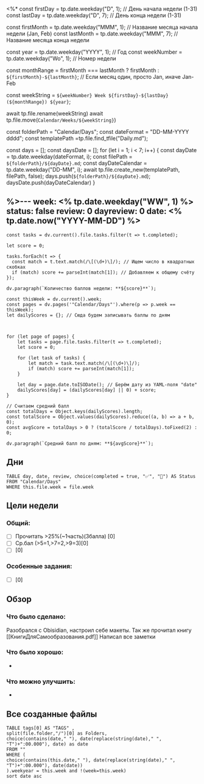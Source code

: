 <%*
const firstDay = tp.date.weekday("D", 1); // День начала недели (1-31)
const lastDay = tp.date.weekday("D", 7); // День конца недели (1-31)

const firstMonth = tp.date.weekday("MMM", 1); // Название месяца начала недели (Jan, Feb)
const lastMonth = tp.date.weekday("MMM", 7); // Название месяца конца недели

const year = tp.date.weekday("YYYY", 1); // Год
const weekNumber = tp.date.weekday("Wo", 1); // Номер недели

const monthRange = firstMonth === lastMonth ? firstMonth : `${firstMonth}-${lastMonth}`; // Если месяц один, просто Jan, иначе Jan-Feb

const weekString = `${weekNumber} Week ${firstDay}-${lastDay} (${monthRange}) ${year}`;


await tp.file.rename(weekString)
await tp.file.move(`Calendar/Weeks/${weekString}`)

const folderPath = "Calendar/Days"; 
const dateFormat = "DD-MM-YYYY dddd";
const templatePath =tp.file.find_tfile("Daily.md");

const days = [];
const daysDate = [];
for (let i = 1; i < 7; i++) {
    const dayDate = tp.date.weekday(dateFormat, i);
    const filePath = `${folderPath}/${dayDate}.md`;
	const dayDateCalendar = tp.date.weekday("DD-MM", i);
    await tp.file.create_new(templatePath, filePath, false);
    days.push(`${folderPath}/${dayDate}.md`);
    daysDate.push(dayDateCalendar)
}

%>---
week: <%  tp.date.weekday("WW", 1) %>
status: false
review: 0
dayreview: 0
date: <% tp.date.now("YYYY-MM-DD") %>
---
```dataviewjs
const tasks = dv.current().file.tasks.filter(t => t.completed);

let score = 0;

tasks.forEach(t => {
  const match = t.text.match(/\[(\d+)\]/); // Ищем число в квадратных скобках
  if (match) score += parseInt(match[1]); // Добавляем к общему счёту
});

dv.paragraph(`Количество баллов недели: **${score}**`);
```

```dataviewjs
const thisWeek = dv.current().week;
const pages = dv.pages('"Calendar/Days"').where(p => p.week == thisWeek);
let dailyScores = {}; // Сюда будем записывать баллы по дням



for (let page of pages) {
    let tasks = page.file.tasks.filter(t => t.completed);
    let score = 0;

    for (let task of tasks) {
        let match = task.text.match(/\[(\d+)\]/);
        if (match) score += parseInt(match[1]); 
    }

    let day = page.date.toISODate(); // Берём дату из YAML-поля "date"
    dailyScores[day] = (dailyScores[day] || 0) + score;
}

// Считаем средний балл
const totalDays = Object.keys(dailyScores).length;
const totalScore = Object.values(dailyScores).reduce((a, b) => a + b, 0);
const avgScore = totalDays > 0 ? (totalScore / totalDays).toFixed(2) : 0;

dv.paragraph(`Средний балл по дням: **${avgScore}**`);
```


## Дни
```dataview
TABLE day, date, review, choice(completed = true, "✅", "🔄") AS Status
FROM "Calendar/Days" 
WHERE this.file.week = file.week
```

## Цели недели

### Общий:
- [ ] Прочитать >25%(~1часть)(3балла) [0]
- [ ] Ср.бал (>5=1,>7=2,>9=3)[0]
- [ ] [0]

### Особенные задания:
- [ ] [0]





## Обзор

### Что было сделано:
Разобрался с Obisidian, настроил себе макеты.
Так же прочитал книгу [[КнигиДляСамообразования.pdf]]
Написал все заметки


### Что было хорошо:
 - 



### Что можно улучшить:
- 


## Все созданные файлы
```dataview
TABLE tags[0] AS "TAGS" ,
split(file.folder,"/")[0] as Folders,
choice(contains(date," "), date(replace(string(date)," ", "T")+":00.000"), date) as date
FROM ""
WHERE (
choice(contains(this.date," "), date(replace(string(date)," ", "T")+":00.000"), date(date))
).weekyear = this.week and !(week=this.week)
sort date asc
```
